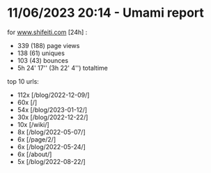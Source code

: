 # 11/06/2023 20:14 - Umami report
for www.shifeiti.com [24h] :

 - 339 (188) page views
 - 138 (61) uniques
 - 103 (43) bounces
 - 5h 24' 17'' (3h 22' 4'') totaltime


top 10 urls:
 - 112x [/blog/2022-12-09/]
 - 60x [/]
 - 54x [/blog/2023-01-12/]
 - 30x [/blog/2022-12-22/]
 - 10x [/wiki/]
 - 8x [/blog/2022-05-07/]
 - 6x [/page/2/]
 - 6x [/blog/2022-05-24/]
 - 6x [/about/]
 - 5x [/blog/2022-08-22/]


